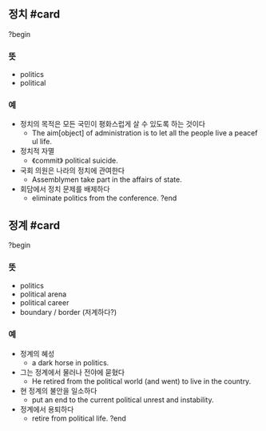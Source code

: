 ## 정치 #card
?begin
### 뜻
- politics
- political
### 예
- 정치의 목적은 모든 국민이 평화스럽게 살 수 있도록 하는 것이다
	- The aim[object] of administration is to let all the people live a peaceful life.
- 정치적 자멸
	- 《commit》 political suicide.
- 국회 의원은 나라의 정치에 관여한다
	- Assemblymen take part in the affairs of state.
- 회담에서 정치 문제를 배제하다
	- eliminate politics from the conference.
?end
<!--SR:!2025-04-20,64,230-->

## 정계 #card
?begin
### 뜻
- politics
- political arena
- political career
- boundary / border (저계하다?)
### 예
- 정계의 혜성
	- a dark horse in politics.
- 그는 정계에서 물러나 전야에 묻혔다
	- He retired from the political world (and went) to live in the country.
- 현 정계의 불안을 일소하다
	- put an end to the current political unrest and instability.
- 정계에서 용퇴하다
	- retire from political life.
?end
<!--SR:!2025-04-25,27,210-->
